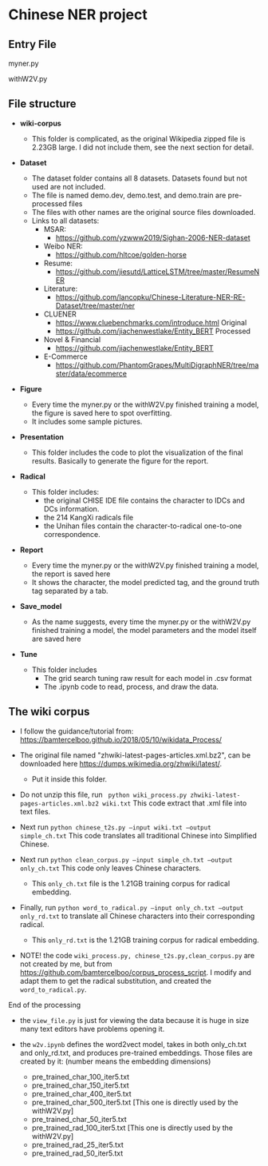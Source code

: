 # Chinese NER project 

## Entry File

myner.py

withW2V.py



## File structure

- **wiki-corpus** 
  - This folder is complicated, as the original Wikipedia zipped file is 2.23GB large. I did not include them, see the next section for detail. 
- **Dataset**
  - The dataset folder contains all 8 datasets. Datasets found but not used are not included. 
  - The file is named demo.dev, demo.test, and demo.train are pre-processed files
  - The files with other names are the original source files downloaded. 
  - Links to all datasets:
    - MSAR: 
      - https://github.com/yzwww2019/Sighan-2006-NER-dataset
    - Weibo NER:
      - https://github.com/hltcoe/golden-horse
    - Resume:
      - https://github.com/jiesutd/LatticeLSTM/tree/master/ResumeNER
    - Literature:
      - https://github.com/lancopku/Chinese-Literature-NER-RE-Dataset/tree/master/ner
    - CLUENER
      - https://www.cluebenchmarks.com/introduce.html Original 
      - https://github.com/jiachenwestlake/Entity_BERT Processed 
    - Novel & Financial
      - https://github.com/jiachenwestlake/Entity_BERT
    - E-Commerce
      - https://github.com/PhantomGrapes/MultiDigraphNER/tree/master/data/ecommerce

- **Figure**
  - Every time the myner.py or the withW2V.py finished training a model, the figure is saved here to spot overfitting. 
  - It includes some sample pictures. 
- **Presentation**
  - This folder includes the code to plot the visualization of the final results. Basically to generate the figure for the report.
- **Radical**
  - This folder includes:
    - the original CHISE IDE file contains the character to IDCs and DCs information. 
    - the 214 KangXi radicals file
    - the Unihan files contain the character-to-radical one-to-one correspondence. 

- **Report** 
  - Every time the myner.py or the withW2V.py finished training a model, the report is saved here
  - It shows the character, the model predicted tag, and the ground truth tag separated by a tab. 

- **Save_model** 
  - As the name suggests, every time the myner.py or the withW2V.py finished training a model, the model parameters and the model itself are saved here

- **Tune**
  - This folder includes
    - The grid search tuning raw result for each model in .csv format 
    - The .ipynb code to read, process, and draw the data. 

## The wiki corpus 

- I follow the guidance/tutorial from: https://bamtercelboo.github.io/2018/05/10/wikidata_Process/

- The original file named "zhwiki-latest-pages-articles.xml.bz2", can be downloaded here https://dumps.wikimedia.org/zhwiki/latest/.
  - Put it inside this folder. 

- Do not unzip this file, run ``` python wiki_process.py zhwiki-latest-pages-articles.xml.bz2 wiki.txt``` This code extract that .xml file into text files. 
- Next run ```python chinese_t2s.py –input wiki.txt –output simple_ch.txt``` This code translates all traditional Chinese into Simplified Chinese.  
- Next run ```python clean_corpus.py –input simple_ch.txt –output only_ch.txt``` This code only leaves Chinese characters. 
  - This ```only_ch.txt``` file is the 1.21GB training corpus for radical embedding. 
- Finally, run ```python word_to_radical.py –input only_ch.txt –output only_rd.txt```  to translate all Chinese characters into their corresponding radical. 
  - This ```only_rd.txt``` is the 1.21GB training corpus for radical embedding. 
- NOTE! the code ```wiki_process.py, chinese_t2s.py,clean_corpus.py``` are not created by me, but from https://github.com/bamtercelboo/corpus_process_script. I modify and adapt them to get the radical substitution, and created the ```word_to_radical.py```. 

End of the processing 

- the ```view_file.py``` is just for viewing the data because it is huge in size many text editors have problems opening it. 

- the ```w2v.ipynb``` defines the word2vect model, takes in both only_ch.txt and only_rd.txt, and produces pre-trained embeddings. Those files are created by it: (number means the embedding dimensions)
  - pre_trained_char_100_iter5.txt
  - pre_trained_char_150_iter5.txt
  - pre_trained_char_400_iter5.txt
  - pre_trained_char_500_iter5.txt [This one is directly used by the withW2V.py]
  - pre_trained_char_50_iter5.txt
  - pre_trained_rad_100_iter5.txt [This one is directly used by the withW2V.py]
  - pre_trained_rad_25_iter5.txt
  - pre_trained_rad_50_iter5.txt

